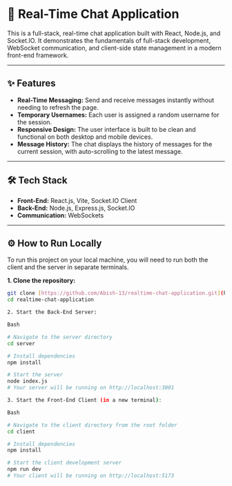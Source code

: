 # 🚀 Real-Time Chat Application

This is a full-stack, real-time chat application built with React, Node.js, and Socket.IO. It demonstrates the fundamentals of full-stack development, WebSocket communication, and client-side state management in a modern front-end framework.

---

## ✨ Features

-   **Real-Time Messaging:** Send and receive messages instantly without needing to refresh the page.
-   **Temporary Usernames:** Each user is assigned a random username for the session.
-   **Responsive Design:** The user interface is built to be clean and functional on both desktop and mobile devices.
-   **Message History:** The chat displays the history of messages for the current session, with auto-scrolling to the latest message.

---

## 🛠️ Tech Stack

-   **Front-End:** React.js, Vite, Socket.IO Client
-   **Back-End:** Node.js, Express.js, Socket.IO
-   **Communication:** WebSockets

---

## ⚙️ How to Run Locally

To run this project on your local machine, you will need to run both the client and the server in separate terminals.

**1. Clone the repository:**
```bash
git clone [https://github.com/Abish-13/realtime-chat-application.git](https://github.com/Abish-13/realtime-chat-application.git)
cd realtime-chat-application

2. Start the Back-End Server:

Bash

# Navigate to the server directory
cd server

# Install dependencies
npm install

# Start the server
node index.js
# Your server will be running on http://localhost:3001

3. Start the Front-End Client (in a new terminal):

Bash

# Navigate to the client directory from the root folder
cd client

# Install dependencies
npm install

# Start the client development server
npm run dev
# Your client will be running on http://localhost:5173
